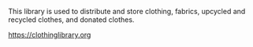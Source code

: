 This library is used to distribute and store clothing, fabrics, upcycled and recycled clothes, and donated clothes.

https://clothinglibrary.org